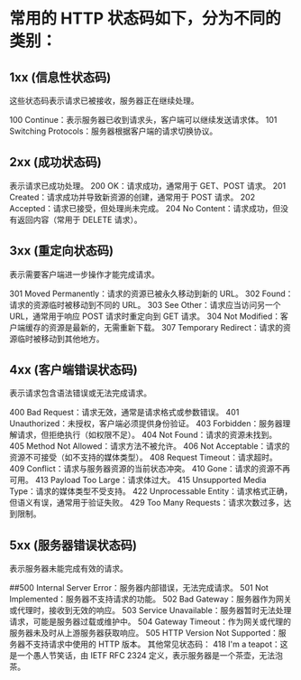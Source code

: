 
# 常用的 HTTP 状态码如下，分为不同的类别：

## 1xx (信息性状态码)
这些状态码表示请求已被接收，服务器正在继续处理。

100 Continue：表示服务器已收到请求头，客户端可以继续发送请求体。
101 Switching Protocols：服务器根据客户端的请求切换协议。


## 2xx (成功状态码)
表示请求已成功处理。
200 OK：请求成功，通常用于 GET、POST 请求。
201 Created：请求成功并导致新资源的创建，通常用于 POST 请求。
202 Accepted：请求已接受，但处理尚未完成。
204 No Content：请求成功，但没有返回内容（常用于 DELETE 请求）。

## 3xx (重定向状态码)
表示需要客户端进一步操作才能完成请求。

301 Moved Permanently：请求的资源已被永久移动到新的 URL。
302 Found：请求的资源临时被移动到不同的 URL。
303 See Other：请求应当访问另一个 URL，通常用于响应 POST 请求时重定向到 GET 请求。
304 Not Modified：客户端缓存的资源是最新的，无需重新下载。
307 Temporary Redirect：请求的资源临时被移动到其他地方。


## 4xx (客户端错误状态码)
表示请求包含语法错误或无法完成请求。

400 Bad Request：请求无效，通常是请求格式或参数错误。
401 Unauthorized：未授权，客户端必须提供身份验证。
403 Forbidden：服务器理解请求，但拒绝执行（如权限不足）。
404 Not Found：请求的资源未找到。
405 Method Not Allowed：请求方法不被允许。
406 Not Acceptable：请求的资源不可接受（如不支持的媒体类型）。
408 Request Timeout：请求超时。
409 Conflict：请求与服务器资源的当前状态冲突。
410 Gone：请求的资源不再可用。
413 Payload Too Large：请求体过大。
415 Unsupported Media Type：请求的媒体类型不受支持。
422 Unprocessable Entity：请求格式正确，但语义有误，通常用于验证失败。
429 Too Many Requests：请求次数过多，达到限制。

## 5xx (服务器错误状态码)
表示服务器未能完成有效的请求。

##500 Internal Server Error：服务器内部错误，无法完成请求。
501 Not Implemented：服务器不支持请求的功能。
502 Bad Gateway：服务器作为网关或代理时，接收到无效的响应。
503 Service Unavailable：服务器暂时无法处理请求，可能是服务器过载或维护中。
504 Gateway Timeout：作为网关或代理的服务器未及时从上游服务器获取响应。
505 HTTP Version Not Supported：服务器不支持请求中使用的 HTTP 版本。
其他常见状态码：
418 I'm a teapot：这是一个愚人节笑话，由 IETF RFC 2324 定义，表示服务器是一个茶壶，无法泡茶。
